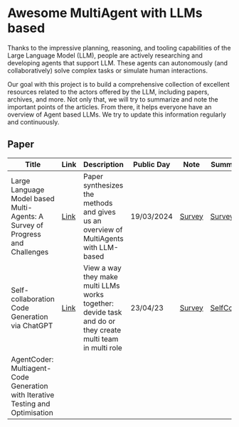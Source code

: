 # Awesome MultiAgent with LLMs based

Thanks to the impressive planning, reasoning, and tooling capabilities of the Large Language Model (LLM), people are actively researching and developing agents that support LLM. These agents can autonomously (and collaboratively) solve complex tasks or simulate human interactions.

Our goal with this project is to build a comprehensive collection of excellent resources related to the actors offered by the LLM, including papers, archives, and more. Not only that, we will try to summarize and note the important points of the articles. From there, it helps everyone have an overview of Agent based LLMs. We try to update this information regularly and continuously.

## Paper

| Title | Link | Description | Public Day | Note | Summary | Code |
| ----- | ---- | ----------- | ---------- | ---- | ------- | ---- |
| Large Language Model based Multi-Agents: A Survey of Progress and Challenges | [Link](https://arxiv.org/pdf/2402.01680) | Paper synthesizes the methods and gives us an overview of MultiAgents with LLM-based | 19/03/2024 | [Survey](./Note/SurveyLLMsbasedMultiAgents/Survey.pdf) | [Survey](./Note/selfcollab/README.md) | [Survey](https://github.com/taichengguo/LLM_MultiAgents_Survey_Papers) |
| Self-collaboration Code Generation via ChatGPT | [Link](https://arxiv.org/pdf/2304.07590) | View a way they make multi LLMs works together: devide task and do or they create multi team in multi role | 23/04/23 | [Survey](./Note/selfcollab/Self-Collab.pdf) | [SelfCollab](./Note/selfcollab/README.md) | [SelfCollab](https://github.com/YihongDong/Self-collaboration-Code-Generation)|
| AgentCoder: Multiagent-Code Generation with Iterative Testing and Optimisation | 